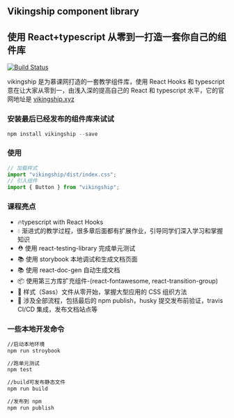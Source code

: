 ## Vikingship component library

## 使用 React+typescript 从零到一打造一套你自己的组件库

[![Build Status](https://travis-ci.com/vikingmute/vikingship.svg?token=mHoDqxyxXWX5BSpu8L9y&branch=master)](https://travis-ci.com/vikingmute/vikingship)

vikingship 是为慕课网打造的一套教学组件库，使用 React Hooks 和 typescript
意在让大家从零到一，由浅入深的提高自己的 React 和 typescript 水平，它的官网地址是
[vikingship.xyz](http://vikingship.xyz)

### 安装最后已经发布的组件库来试试

```javascript
npm install vikingship --save
```

### 使用

```javascript
// 加载样式
import "vikingship/dist/index.css";
// 引入组件
import { Button } from "vikingship";
```

### 课程亮点

- 🔥typescript with React Hooks
- 💧 渐进式的教学过程，很多章后面都有扩展作业，引导同学们深入学习和掌握知识
- ⛑️ 使用 react-testing-library 完成单元测试
- 📚 使用 storybook 本地调试和生成文档页面
- 📚 使用 react-doc-gen 自动生成文档
- 📦 使用第三方库扩充组件-(react-fontawesome, react-transition-group)
- 🌹 样式（Sass）文件从零开始，掌握大型应用的 CSS 组织方法
- 🎉 涉及全部流程，包括最后的 npm publish，husky 提交发布前验证，travis CI/CD 集成，发布文档站点等

### 一些本地开发命令

```bash
//启动本地环境
npm run stroybook

//跑单元测试
npm test

//build可发布静态文件
npm run build

//发布到 npm
npm run publish
```
